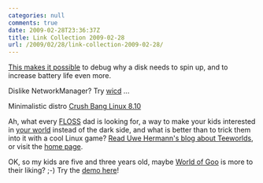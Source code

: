 ```yaml
---
categories: null
comments: true
date: 2009-02-28T23:36:37Z
title: Link Collection 2009-02-28
url: /2009/02/28/link-collection-2009-02-28/
---
```


[This makes it possible][1] to debug why a disk needs to spin up, and to
increase battery life even more.

Dislike NetworkManager? Try [wicd][2]&nbsp;...

Minimalistic distro [Crush Bang Linux 8.10][3]

Ah, what every [FLOSS][4] dad is looking for, a way to make your kids
interested in [your world][5] instead of the dark side, and what is
better than to trick them into it with a cool Linux game?
[Read Uwe Hermann's blog about Teeworlds][6], or visit the
[home page][7].

OK, so my kids are five and three years old, maybe [World of Goo][8] is
more to their liking? ;-)  Try the [demo here][9]!

[1]: http://www.linuxinsight.com/proc_sys_vm_block_dump.html
[2]: http://wicd.sourceforge.net/
[3]: http://crunchbanglinux.org/
[4]: https://en.wikipedia.org/wiki/Free_and_open-source_software
[5]: http://www.kernel.org/
[6]: http://www.hermann-uwe.de/blog/teeworlds--a-fun-fast-paced-open-source-online-multiplayer-shooter
[7]: http://www.teeworlds.com/
[8]: http://www.worldofgoo.com/
[9]: http://www.worldofgoo.com/dl2.php?lk=demo
